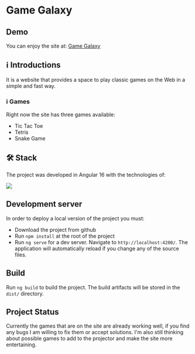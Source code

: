 # Game Galaxy
## Demo
You can enjoy the site at: [Game Galaxy](https://game-galaxy.netlify.app/games)

## ℹ️ Introductions
It is a website that provides a space to play classic games on the Web in a simple and fast way.
### ℹ️ Games
Right now the site has three games available:
<ul>
  <li>
    Tic Tac Toe
  </li>
  <li>
    Tetris
  </li>
  <li>
    Snake Game
  </li>
</ul>

## 🛠 Stack
The project was developed in Angular 16 with the technologies of:
<p align="left"> 
   <a href="#" rel="noreferrer"> <img src="https://skillicons.dev/icons?i=angular,ts,tailwind,html,css,reactivex"/> </a>
</p>

## Development server
In order to deploy a local version of the project you must:
- Download the project from github
- Run `npm install` at the root of the project
- Run `ng serve` for a dev server. Navigate to `http://localhost:4200/`.
The application will automatically reload if you change any of the source files.

## Build
Run `ng build` to build the project. The build artifacts will be stored in the `dist/` directory.

## Project Status
Currently the games that are on the site are already working well, if you find any bugs I am willing to fix them or accept solutions. I'm also still thinking about possible games to add to the projector and make the site more entertaining.
